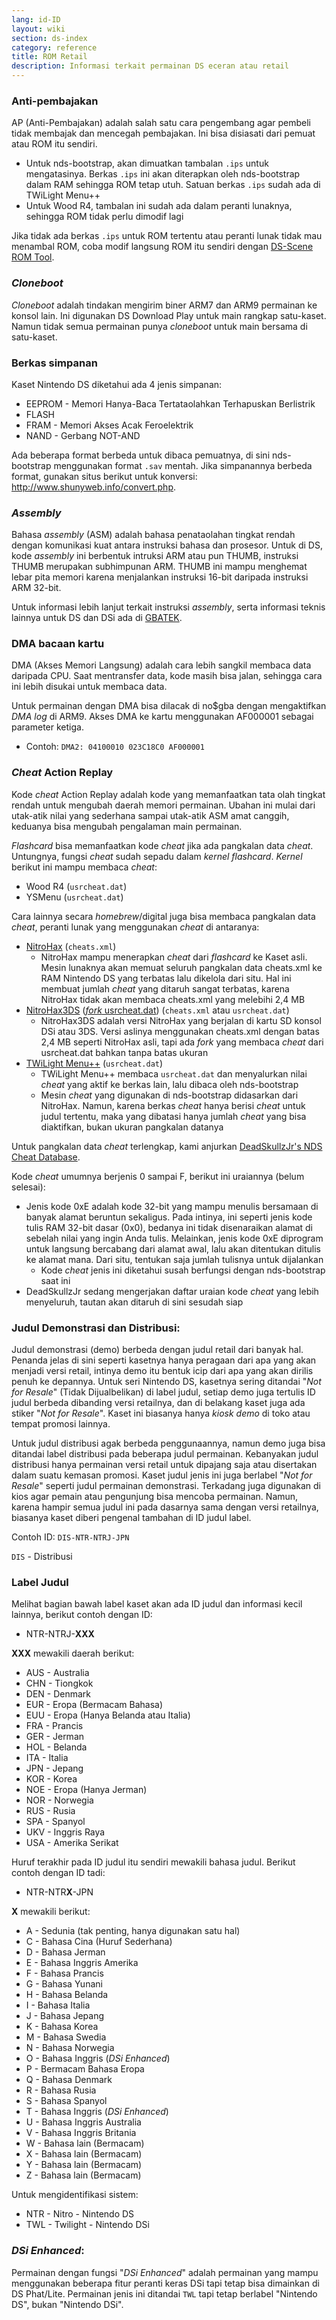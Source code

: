 ```yaml
---
lang: id-ID
layout: wiki
section: ds-index
category: reference
title: ROM Retail
description: Informasi terkait permainan DS eceran atau retail
---
```


### Anti-pembajakan
AP (Anti-Pembajakan) adalah salah satu cara pengembang agar pembeli tidak membajak dan mencegah pembajakan. Ini bisa disiasati dari pemuat atau ROM itu sendiri.

- Untuk nds-bootstrap, akan dimuatkan tambalan `.ips` untuk mengatasinya. Berkas `.ips` ini akan diterapkan oleh nds-bootstrap dalam RAM sehingga ROM tetap utuh. Satuan berkas `.ips` sudah ada di TWiLight Menu++
- Untuk Wood R4, tambalan ini sudah ada dalam peranti lunaknya, sehingga ROM tidak perlu dimodif lagi

Jika tidak ada berkas `.ips` untuk ROM tertentu atau peranti lunak tidak mau menambal ROM, coba modif langsung ROM itu sendiri dengan [DS-Scene ROM Tool](https://gbatemp.net/download/retrogamefan-nds-rom-tool-v1-0_b1215.35735/).

### *Cloneboot*
*Cloneboot* adalah tindakan mengirim biner ARM7 dan ARM9 permainan ke konsol lain. Ini digunakan DS Download Play untuk main rangkap satu-kaset. Namun tidak semua permainan punya *cloneboot* untuk main bersama di satu-kaset.

### Berkas simpanan
Kaset Nintendo DS diketahui ada 4 jenis simpanan:

- EEPROM - Memori Hanya-Baca Tertataolahkan Terhapuskan Berlistrik
- FLASH
- FRAM - Memori Akses Acak Feroelektrik
- NAND - Gerbang NOT-AND

Ada beberapa format berbeda untuk dibaca pemuatnya, di sini nds-bootstrap menggunakan format `.sav` mentah. Jika simpanannya berbeda format, gunakan situs berikut untuk konversi: http://www.shunyweb.info/convert.php.

### *Assembly*
Bahasa *assembly* (ASM) adalah bahasa penataolahan tingkat rendah dengan komunikasi kuat antara instruksi bahasa dan prosesor. Untuk di DS, kode *assembly* ini berbentuk intruksi ARM atau pun THUMB, instruksi THUMB merupakan subhimpunan ARM. THUMB ini mampu menghemat lebar pita memori karena menjalankan instruksi 16-bit daripada instruksi ARM 32-bit.

Untuk informasi lebih lanjut terkait instruksi *assembly*, serta informasi teknis lainnya untuk DS dan DSi ada di [GBATEK](https://problemkaputt.de/gbatek.htm).

### DMA bacaan kartu
DMA (Akses Memori Langsung) adalah cara lebih sangkil membaca data daripada CPU. Saat mentransfer data, kode masih bisa jalan, sehingga cara ini lebih disukai untuk membaca data.

Untuk permainan dengan DMA bisa dilacak di no$gba dengan mengaktifkan *DMA log* di ARM9. Akses DMA ke kartu menggunakan AF000001 sebagai parameter ketiga.
- Contoh: `DMA2: 04100010 023C18C0 AF000001`

### *Cheat* Action Replay
Kode *cheat* Action Replay adalah kode yang memanfaatkan tata olah tingkat rendah untuk mengubah daerah memori permainan. Ubahan ini mulai dari utak-atik nilai yang sederhana sampai utak-atik ASM amat canggih, keduanya bisa mengubah pengalaman main permainan.

*Flashcard* bisa memanfaatkan kode *cheat* jika ada pangkalan data *cheat*. Untungnya, fungsi *cheat* sudah sepadu dalam *kernel flashcard*. *Kernel* berikut ini mampu membaca *cheat*:
- Wood R4 (`usrcheat.dat`)
- YSMenu (`usrcheat.dat`)

Cara lainnya secara *homebrew*/digital juga bisa membaca pangkalan data *cheat*, peranti lunak yang menggunakan *cheat* di antaranya:
- [NitroHax](https://www.chishm.com/NitroHax) (`cheats.xml`)
   - NitroHax mampu menerapkan *cheat* dari *flashcard* ke Kaset asli. Mesin lunaknya akan memuat seluruh pangkalan data cheats.xml ke RAM Nintendo DS yang terbatas lalu dikelola dari situ. Hal ini membuat jumlah *cheat* yang ditaruh sangat terbatas, karena NitroHax tidak akan membaca cheats.xml yang melebihi 2,4 MB
- [NitroHax3DS](https://github.com/ahezard/NitroHax3DS/releases) ([*fork* usrcheat.dat](https://github.com/Epicpkmn11/NitroHax3DS/releases)) (`cheats.xml` atau `usrcheat.dat`)
   - NitroHax3DS adalah versi NitroHax yang berjalan di kartu SD konsol DSi atau 3DS. Versi aslinya menggunakan cheats.xml dengan batas 2,4 MB seperti NitroHax asli, tapi ada *fork* yang membaca *cheat* dari usrcheat.dat bahkan tanpa batas ukuran
- [TWiLight Menu++](https://github.com/DS-Homebrew/TWiLightMenu/releases) (`usrcheat.dat`)
   - TWiLight Menu++ membaca `usrcheat.dat` dan menyalurkan nilai *cheat* yang aktif ke berkas lain, lalu dibaca oleh nds-bootstrap
   - Mesin *cheat* yang digunakan di nds-bootstrap didasarkan dari NitroHax. Namun, karena berkas *cheat* hanya berisi *cheat* untuk judul tertentu, maka yang dibatasi hanya jumlah *cheat* yang bisa diaktifkan, bukan ukuran pangkalan datanya

Untuk pangkalan data *cheat* terlengkap, kami anjurkan [DeadSkullzJr's NDS Cheat Database](https://gbatemp.net/threads/deadskullzjrs-nds-cheat-databases.488711).

Kode *cheat* umumnya berjenis 0 sampai F, berikut ini uraiannya (belum selesai):

- Jenis kode 0xE adalah kode 32-bit yang mampu menulis bersamaan di banyak alamat beruntun sekaligus. Pada intinya, ini seperti jenis kode tulis RAM 32-bit dasar (0x0), bedanya ini tidak disenaraikan alamat di sebelah nilai yang ingin Anda tulis. Melainkan, jenis kode 0xE diprogram untuk langsung bercabang dari alamat awal, lalu akan ditentukan ditulis ke alamat mana. Dari situ, tentukan saja jumlah tulisnya untuk dijalankan
  - Kode *cheat* jenis ini diketahui susah berfungsi dengan nds-bootstrap saat ini
- DeadSkullzJr sedang mengerjakan daftar uraian kode *cheat* yang lebih menyeluruh, tautan akan ditaruh di sini sesudah siap

### Judul Demonstrasi dan Distribusi:
Judul demonstrasi (demo) berbeda dengan judul retail dari banyak hal. Penanda jelas di sini seperti kasetnya hanya peragaan dari apa yang akan menjadi versi retail, intinya demo itu bentuk icip dari apa yang akan dirilis penuh ke depannya. Untuk seri Nintendo DS, kasetnya sering ditandai "*Not for Resale*" (Tidak Dijualbelikan) di label judul, setiap demo juga tertulis ID judul berbeda dibanding versi retailnya, dan di belakang kaset juga ada stiker "*Not for Resale*". Kaset ini biasanya hanya *kiosk demo* di toko atau tempat promosi lainnya.

Untuk judul distribusi agak berbeda penggunaannya, namun demo juga bisa ditandai label distribusi pada beberapa judul permainan. Kebanyakan judul distribusi hanya permainan versi retail untuk dipajang saja atau disertakan dalam suatu kemasan promosi. Kaset judul jenis ini juga berlabel "*Not for Resale*" seperti judul permainan demonstrasi. Terkadang juga digunakan di kios agar pemain atau pengunjung bisa mencoba permainan. Namun, karena hampir semua judul ini pada dasarnya sama dengan versi retailnya, biasanya kaset diberi pengenal tambahan di ID judul label.

Contoh ID: `DIS-NTR-NTRJ-JPN`

`DIS` - Distribusi


### Label Judul
Melihat bagian bawah label kaset akan ada ID judul dan informasi kecil lainnya, berikut contoh dengan ID:

- NTR-NTRJ-**XXX**

**XXX** mewakili daerah berikut:

- AUS - Australia
- CHN - Tiongkok
- DEN - Denmark
- EUR - Eropa (Bermacam Bahasa)
- EUU - Eropa (Hanya Belanda atau Italia)
- FRA - Prancis
- GER - Jerman
- HOL - Belanda
- ITA - Italia
- JPN - Jepang
- KOR - Korea
- NOE - Eropa (Hanya Jerman)
- NOR - Norwegia
- RUS - Rusia
- SPA - Spanyol
- UKV - Inggris Raya
- USA - Amerika Serikat

Huruf terakhir pada ID judul itu sendiri mewakili bahasa judul. Berikut contoh dengan ID tadi:

- NTR-NTR**X**-JPN

**X** mewakili berikut:

- A - Sedunia (tak penting, hanya digunakan satu hal)
- C - Bahasa Cina (Huruf Sederhana)
- D - Bahasa Jerman
- E - Bahasa Inggris Amerika
- F - Bahasa Prancis
- G - Bahasa Yunani
- H - Bahasa Belanda
- I - Bahasa Italia
- J - Bahasa Jepang
- K - Bahasa Korea
- M - Bahasa Swedia
- N - Bahasa Norwegia
- O - Bahasa Inggris (*DSi Enhanced*)
- P - Bermacam Bahasa Eropa
- Q - Bahasa Denmark
- R - Bahasa Rusia
- S - Bahasa Spanyol
- T - Bahasa Inggris (*DSi Enhanced*)
- U - Bahasa Inggris Australia
- V - Bahasa Inggris Britania
- W - Bahasa lain (Bermacam)
- X - Bahasa lain (Bermacam)
- Y - Bahasa lain (Bermacam)
- Z - Bahasa lain (Bermacam)

Untuk mengidentifikasi sistem:

- NTR - Nitro - Nintendo DS
- TWL - Twilight - Nintendo DSi

### *DSi Enhanced*:

Permainan dengan fungsi "*DSi Enhanced*" adalah permainan yang mampu menggunakan beberapa fitur peranti keras DSi tapi tetap bisa dimainkan di DS Phat/Lite. Permainan jenis ini ditandai `TWL` tapi tetap berlabel "Nintendo DS", bukan "Nintendo DSi".
